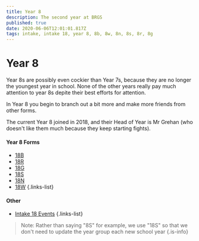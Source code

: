 ```yaml
---
title: Year 8
description: The second year at BRGS
published: true
date: 2020-06-06T12:01:01.817Z
tags: intake, intake 18, year 8, 8b, 8w, 8n, 8s, 8r, 8g
---
```


# Year 8
Year 8s are possibly even cockier than Year 7s, because they are no longer the youngest year in school. None of the other years really pay much attention to year 8s depite their best efforts for attention.

In Year 8 you begin to branch out a bit more and make more friends from other forms.

The current Year 8 joined in 2018, and their Head of Year is Mr Grehan (who doesn't like them much because they keep starting fights).

#### Year 8 Forms
- [18B](/students/intake-18/18b)
- [18R](/students/intake-18/18r)
- [18G](/students/intake-18/18g)
- [18S](/students/intake-18/18s)
- [18N](/students/intake-18/18n)
- [18W](/students/intake-18/18w)
{.links-list}
#### Other
- [Intake 18 Events](/students/year-8/intake-18-events)
{.links-list}
> Note:  Rather than saying "8S" for example, we use "18S" so that we don't need to update the year group each new school year
{.is-info}